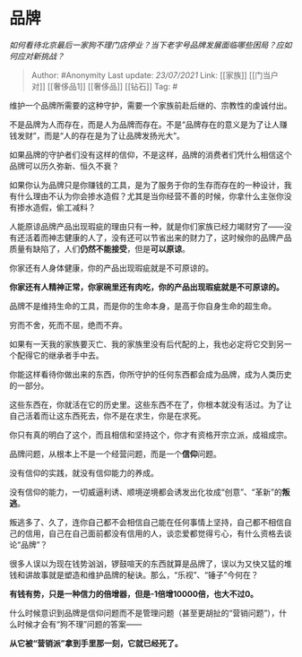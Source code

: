 # 品牌
*如何看待北京最后一家狗不理门店停业？当下老字号品牌发展面临哪些困局？应如何应对新挑战？*

> Author: #Anonymity
> Last update: *23/07/2021*
> Link: [[家族]] [[门当户对]] [[奢侈品1]] [[奢侈品]] [[钻石]]
> Tag: #

维护一个品牌所需要的这种守护，需要一个家族前赴后继的、宗教性的虔诚付出。

不是品牌为人而存在，而是人为品牌而存在。不是“品牌存在的意义是为了让人赚钱发财”，而是“人的存在是为了让品牌发扬光大”。

如果品牌的守护者们没有这样的信仰，不是这样，品牌的消费者们凭什么相信这个品牌可以历久弥新、恒久不衰？

如果你认为品牌只是你赚钱的工具，是为了服务于你的生存而存在的一种设计，我有什么理由不认为你会掺水造假？尤其是当你经营不善的时候，你拿什么主张你没有掺水造假，偷工减料？

人能原谅品牌产品出现瑕疵的理由只有一种，就是你们家族已经力竭财穷了——没有还活着而神志健康的人了，没有还可以节省出来的财力了，这时候你的品牌产品质量有缺陷了，人们**仍然不能接受**，但是**可以原谅**。

你家还有人身体健康，你的产品出现瑕疵就是不可原谅的。

**你家还有人精神正常，你家碗里还有肉吃，你的产品出现瑕疵就是不可原谅的。**

品牌不是维持生命的工具，而是你的生命本身，是高于你自身生命的超生命。

穷而不舍，死而不屈，绝而不弃。

如果有一天我的家族要灭亡、我的家族里没有后代配的上，我也必定将它交到另一个配得它的继承者手中去。

你能这样看待你做出来的东西，你所守护的任何东西都会成为品牌，成为人类历史的一部分。

这些东西在，你就活在它的历史里。这些东西不在了，你根本就没有活过。为了让自己活着而让这东西死去，你不是在求生，你是在求死。

你只有真的明白了这个，而且相信和坚持这个，你才有资格开宗立派，成祖成宗。

品牌问题，从根本上不是一个经营问题，而是一个**信仰**问题。

没有信仰的实践，就没有信仰能力的养成。

没有信仰的能力，一切威逼利诱、顺境逆境都会诱发出化妆成“创意”、“革新”的**叛逃**。

叛逃多了、久了，连你自己都不会相信自己能在任何事情上坚持，自己都不相信自己的信用，自己在自己面前都没有信用的人，谈恋爱都觉得亏心，有什么资格去谈论“品牌”？

很多人误以为现在钱势汹汹，锣鼓喧天的东西就算是品牌了，误以为又快又猛的堆钱和讲故事就是塑造和维护品牌的秘诀。那么，“乐视”、“锤子”今何在？

**有钱有势，只是一种信力的倍增器，但是-1倍增10000倍，也大不过0。**

什么时候意识到品牌是信仰问题而不是管理问题（甚至更胡扯的“营销问题”），什么时候才会有“狗不理”问题的答案——

**从它被“营销派”拿到手里那一刻，它就已经死了。**
